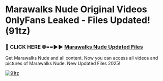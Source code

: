 # Marawalks Nude Original Videos 0nlyFans Leaked - Files Updated! (91tz)

<h3>🔴 CLICK HERE 🌐==►► <a href="https://tinyurl.com/y5r63du9" rel="nofollow">Marawalks Nude Updated Files</a></h3>

Get Marawalks Nude and all content. Now you can access all videos and pictures of Marawalks Nude. New Updated Files 2025!

[![91tz](https://i.imgur.com/UVo9nyh.gif)](https://tinyurl.com/y5r63du9)